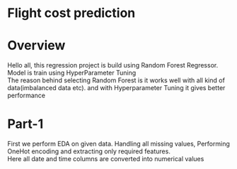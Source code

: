 # Flight cost prediction

# Overview
Hello all, this regression project is build using Random Forest Regressor. </br>
Model is train using HyperParameter Tuning</br>
The reason behind selecting Random Forest is it works well with all kind of data(imbalanced data etc). and with Hyperparameter Tuning it gives better performance

# Part-1
First we perform EDA on given data. Handling all missing values, Performing OneHot encoding and extracting only required features.</br>
Here all date and time columns are converted into numerical values
